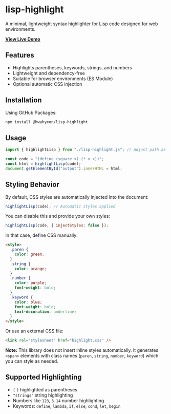 # lisp-highlight

A minimal, lightweight syntax highlighter for Lisp code designed for web environments.

[**View Live Demo**](https://hwahyeon.github.io/lisp-highlight/)

## Features

- Highlights parentheses, keywords, strings, and numbers
- Lightweight and dependency-free
- Suitable for browser environments (ES Module)
- Optional automatic CSS injection

## Installation

Using GitHub Packages:

```bash
npm install @hwahyeon/lisp-highlight
```

## Usage

```js
import { highlightLisp } from "./lisp-highlight.js"; // Adjust path as needed

const code = "(define (square x) (* x x))";
const html = highlightLisp(code);
document.getElementById("output").innerHTML = html;
```

## Styling Behavior

By default, CSS styles are automatically injected into the document:

```js
highlightLisp(code); // Automatic styles applied
```

You can disable this and provide your own styles:

```js
highlightLisp(code, { injectStyles: false });
```

In that case, define CSS manually:

```html
<style>
  .paren {
    color: green;
  }
  .string {
    color: orange;
  }
  .number {
    color: purple;
    font-weight: bold;
  }
  .keyword {
    color: blue;
    font-weight: bold;
    text-decoration: underline;
  }
</style>
```

Or use an external CSS file:

```html
<link rel="stylesheet" href="highlight.css" />
```

**Note:** This library does not insert inline styles automatically. It generates `<span>` elements with class names (`paren`, `string`, `number`, `keyword`) which you can style as needed.

## Supported Highlighting

- `(` `)` highlighted as parentheses
- `"strings"` string highlighting
- Numbers like `123`, `3.14` number highlighting
- Keywords: `define`, `lambda`, `if`, `else`, `cond`, `let`, `begin`
